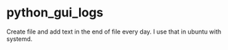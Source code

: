 # python_gui_logs
Create file and add text in the end of file every day.
I use that in ubuntu with systemd.
